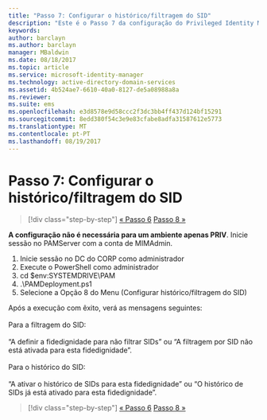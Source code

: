```yaml
---
title: "Passo 7: Configurar o histórico/filtragem do SID"
description: "Este é o Passo 7 da configuração do Privileged Identity Manager através de scripts. Este passo inclui a configuração do histórico do SID/da filtragem do SID."
keywords: 
author: barclayn
ms.author: barclayn
manager: MBaldwin
ms.date: 08/18/2017
ms.topic: article
ms.service: microsoft-identity-manager
ms.technology: active-directory-domain-services
ms.assetid: 4b524ae7-6610-40a0-8127-de5a08988a8a
ms.reviewer: 
ms.suite: ems
ms.openlocfilehash: e3d8578e9d58ccc2f3dc3bb4ff437d124bf15291
ms.sourcegitcommit: 8edd380f54c3e9e83cfabe8adfa31587612e5773
ms.translationtype: MT
ms.contentlocale: pt-PT
ms.lasthandoff: 08/19/2017
---
```

# <a name="step-7-set-up-sid-historysid-filtering"></a>Passo 7: Configurar o histórico/filtragem do SID

>[!div class="step-by-step"]
[« Passo 6](sp1-step6-setup-pam-trust.md)
[Passo 8 »](sp1-step8-pam-deployment-verification.md)

**A configuração não é necessária para um ambiente apenas PRIV**. Inicie sessão no PAMServer com a conta de MIMAdmin.

1. Inicie sessão no DC do CORP como administrador
2. Execute o PowerShell como administrador
3. cd $env:SYSTEMDRIVE\PAM
4. .\PAMDeployment.ps1
5. Selecione a Opção 8 do Menu (Configurar histórico/filtragem do SID)

Após a execução com êxito, verá as mensagens seguintes:<br/></br>
Para a filtragem do SID: <br/></br>
“A definir a fidedignidade para não filtrar SIDs” ou “A filtragem por SID não está ativada para esta fidedignidade”. </br></br>
Para o histórico do SID: </br></br>
“A ativar o histórico de SIDs para esta fidedignidade” ou “O histórico de SIDs já está ativado para esta fidedignidade”.

>[!div class="step-by-step"]
[« Passo 6](sp1-step6-setup-pam-trust.md)
[Passo 8 »](sp1-step8-pam-deployment-verification.md)
